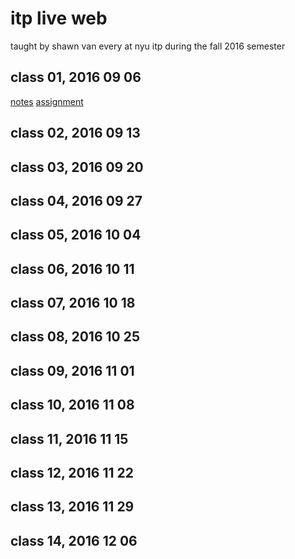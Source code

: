 # itp live web

taught by shawn van every
at nyu itp during the fall 2016 semester

## class 01, 2016 09 06

[notes](./class_01/README.md)
[assignment](./class_01/README.md)

## class 02, 2016 09 13

## class 03, 2016 09 20

## class 04, 2016 09 27

## class 05, 2016 10 04

## class 06, 2016 10 11

## class 07, 2016 10 18

## class 08, 2016 10 25

## class 09, 2016 11 01

## class 10, 2016 11 08

## class 11, 2016 11 15

## class 12, 2016 11 22

## class 13, 2016 11 29

## class 14, 2016 12 06
